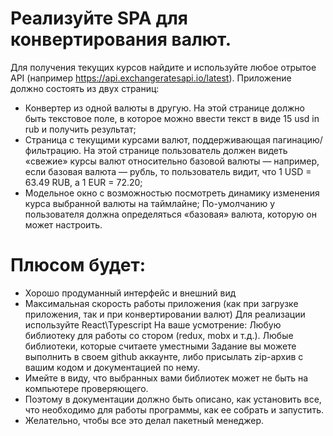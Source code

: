 # Реализуйте SPA для конвертирования валют. 
Для получения текущих курсов найдите и используйте любое отрытое API (например https://api.exchangeratesapi.io/latest).
Приложение должно состоять из двух страниц:
- Конвертер из одной валюты в другую. На этой странице должно быть текстовое поле, в которое можно ввести текст в виде 15 usd in rub и получить результат;
- Страница с текущими курсами валют, поддерживающая пагинацию/фильтрацию. На этой странице пользователь должен видеть «свежие» курсы валют относительно базовой валюты — например, если базовая валюта — рубль, то пользователь видит, что 1 USD = 63.49 RUB, а 1 EUR = 72.20;
- Модельное окно с возможностью посмотреть динамику изменения курса выбранной валюты на таймлайне;
По-умолчанию у пользователя должна определяться «базовая» валюта, которую он может настроить.
# Плюсом будет:
- Хорошо продуманный интерфейс и внешний вид
- Максимальная скорость работы приложения (как при загрузке приложения, так и при конвертировании валют)
Для реализации используйте React\Typescript
На ваше усмотрение: Любую библиотеку для работы со стором (redux, mobx и т.д.). Любые библиотеки, которые считаете уместными
Задание вы можете выполнить в своем github аккаунте, либо присылать zip-архив с вашим кодом и документацией по нему. 
- Имейте в виду, что выбранных вами библиотек может не быть на компьютере проверяющего. 
- Поэтому в документации должно быть описано, как установить все, что необходимо для работы программы, как ее собрать и запустить. 
- Желательно, чтобы все это делал пакетный менеджер.